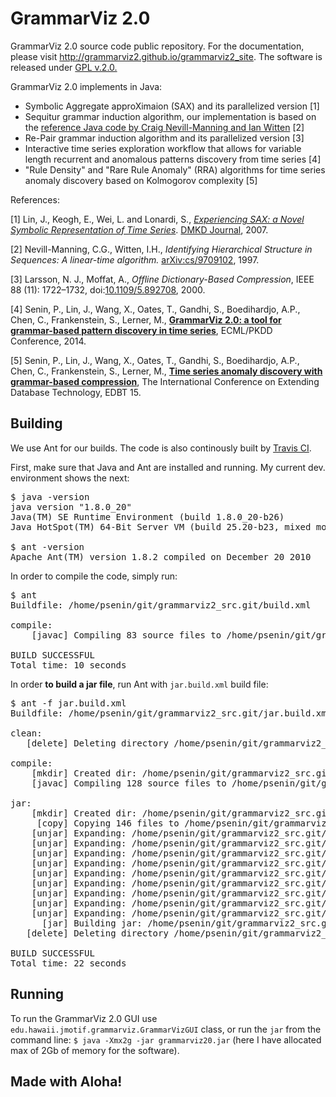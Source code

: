 GrammarViz 2.0
==========

GrammarViz 2.0 source code public repository. For the documentation, please visit http://grammarviz2.github.io/grammarviz2_site. The software is released under [GPL v.2.0.](http://www.gnu.org/licenses/gpl-2.0.html)

GrammarViz 2.0 implements in Java:

  - Symbolic Aggregate approXimaion (SAX) and its parallelized version [1]
  - Sequitur grammar induction algorithm, our implementation is based on the [reference Java code by Craig Nevill-Manning and Ian Witten](https://github.com/craignm/sequitur) [2]
  - Re-Pair grammar induction algorithm and its parallelized version [3]
  - Interactive time series exploration workflow that allows for variable length recurrent and anomalous patterns discovery from time series [4]
  - "Rule Density" and "Rare Rule Anomaly" (RRA) algorithms for time series anomaly discovery based on Kolmogorov complexity [5]

References:

[1] Lin, J., Keogh, E., Wei, L. and Lonardi, S., [*Experiencing SAX: a Novel Symbolic Representation of Time Series*](http://cs.gmu.edu/~jessica/SAX_DAMI_preprint.pdf). [DMKD Journal](http://link.springer.com/article/10.1007%2Fs10618-007-0064-z), 2007.

[2] Nevill-Manning, C.G., Witten, I.H., *Identifying Hierarchical Structure in Sequences: A linear-time algorithm.* [arXiv:cs/9709102](http://arxiv.org/abs/cs/9709102), 1997.

[3] Larsson, N. J., Moffat, A., *Offline Dictionary-Based Compression*, IEEE 88 (11): 1722–1732, doi:[10.1109/5.892708](http://ieeexplore.ieee.org/xpl/articleDetails.jsp?arnumber=892708), 2000.

[4] Senin, P., Lin, J., Wang, X., Oates, T., Gandhi, S., Boedihardjo, A.P., Chen, C., Frankenstein, S., Lerner, M.,  [**GrammarViz 2.0: a tool for grammar-based pattern discovery in time series**](http://www2.hawaii.edu/~senin/assets/papers/grammarviz2.pdf), ECML/PKDD Conference, 2014.

[5] Senin, P., Lin, J., Wang, X., Oates, T., Gandhi, S., Boedihardjo, A.P., Chen, C., Frankenstein, S., Lerner, M.,  [**Time series anomaly discovery with grammar-based compression**](https://csdl-techreports.googlecode.com/svn/trunk/techreports/2014/14-05/14-05.pdf), The International Conference on Extending Database Technology, EDBT 15.

## Building

We use Ant for our builds. The code is also continously built by [Travis CI](https://travis-ci.org/GrammarViz2/grammarviz2_src).

First, make sure that Java and Ant are installed and running. My current dev. environment shows the next:

<pre>
$ java -version
java version "1.8.0_20"
Java(TM) SE Runtime Environment (build 1.8.0_20-b26)
Java HotSpot(TM) 64-Bit Server VM (build 25.20-b23, mixed mode)

$ ant -version
Apache Ant(TM) version 1.8.2 compiled on December 20 2010
</pre>

In order to compile the code, simply run:

<pre>
$ ant
Buildfile: /home/psenin/git/grammarviz2_src.git/build.xml

compile:
    [javac] Compiling 83 source files to /home/psenin/git/grammarviz2_src.git/build/classes

BUILD SUCCESSFUL
Total time: 10 seconds
</pre>

In order **to build a jar file**, run Ant with `jar.build.xml` build file:

<pre>
$ ant -f jar.build.xml 
Buildfile: /home/psenin/git/grammarviz2_src.git/jar.build.xml

clean:
   [delete] Deleting directory /home/psenin/git/grammarviz2_src.git/build

compile:
    [mkdir] Created dir: /home/psenin/git/grammarviz2_src.git/build/classes
    [javac] Compiling 128 source files to /home/psenin/git/grammarviz2_src.git/build/classes

jar:
    [mkdir] Created dir: /home/psenin/git/grammarviz2_src.git/tmp
     [copy] Copying 146 files to /home/psenin/git/grammarviz2_src.git/tmp
    [unjar] Expanding: /home/psenin/git/grammarviz2_src.git/lib/JFreeChart/jcommon-1.0.16.jar into /home/psenin/git/grammarviz2_src.git/tmp
    [unjar] Expanding: /home/psenin/git/grammarviz2_src.git/lib/JFreeChart/jfreechart-1.0.13.jar into /home/psenin/git/grammarviz2_src.git/tmp
    [unjar] Expanding: /home/psenin/git/grammarviz2_src.git/lib/SwingX/swingx-all-1.6.4.jar into /home/psenin/git/grammarviz2_src.git/tmp
    [unjar] Expanding: /home/psenin/git/grammarviz2_src.git/lib/miglayout/miglayout-4.0.jar into /home/psenin/git/grammarviz2_src.git/tmp
    [unjar] Expanding: /home/psenin/git/grammarviz2_src.git/lib/DTW/fast-dtw.jar into /home/psenin/git/grammarviz2_src.git/tmp
    [unjar] Expanding: /home/psenin/git/grammarviz2_src.git/lib/logger/logback-classic-1.1.2.jar into /home/psenin/git/grammarviz2_src.git/tmp
    [unjar] Expanding: /home/psenin/git/grammarviz2_src.git/lib/logger/logback-core-1.1.2.jar into /home/psenin/git/grammarviz2_src.git/tmp
    [unjar] Expanding: /home/psenin/git/grammarviz2_src.git/lib/logger/slf4j-api-1.7.7.jar into /home/psenin/git/grammarviz2_src.git/tmp
    [unjar] Expanding: /home/psenin/git/grammarviz2_src.git/lib/time/joda-time-2.1.jar into /home/psenin/git/grammarviz2_src.git/tmp
      [jar] Building jar: /home/psenin/git/grammarviz2_src.git/grammarviz20.jar
   [delete] Deleting directory /home/psenin/git/grammarviz2_src.git/tmp

BUILD SUCCESSFUL
Total time: 22 seconds
</pre>

## Running 

To run the GrammarViz 2.0 GUI use `edu.hawaii.jmotif.grammarviz.GrammarVizGUI` class, or run the `jar` from the command line: `$ java -Xmx2g -jar grammarviz20.jar` (here I have allocated max of 2Gb of memory for the software).

## Made with Aloha!

